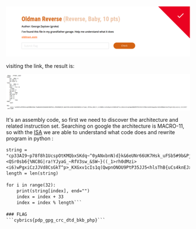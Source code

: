 
![Oldman_Reverse_0](https://github.com/Apollo3000/CTF_Writeup/blob/master/2019/CyBRICS%20CTF%20Quals%202019/img/Oldman_Reverse_0.png)

visiting the link, the result is:

![Oldman_Reverse_1](https://github.com/Apollo3000/CTF_Writeup/blob/master/2019/CyBRICS%20CTF%20Quals%202019/img/Oldman_Reverse_1.png)

It's an assembly code, so first we need to discover the architecture and related instruction set. Searching on google the architecture is MACRO-11, so with the [ISA](www.dmv.net/dec/pdf/macro.pdf) we are able to understand what code does and rewrite program in python :

```index = 0
string = "cp33AI9~p78f8h1UcspOtKMQbxSKdq~^0yANxbnN)d}k&6eUNr66UK7Hsk_uFSb5#9b&PjV5_8phe7C#CLc#<QSr0sb6{%NC8G|ra!YJyaG_~RfV3sw_&SW~}((_1>rh0dMzi><i6)wPgxiCzJJVd8CsGkT^p>_KXGxv1cIs1q(QwpnONOU9PtP35JJ5<hlsThB{uCs4knEJxGgzpI&u)1d{4<098KpXrLko{Tn{gY<|EjH_ez{z)j)_3t(|13Y}"
length = len(string)

for i in range(32):
    print(string[index], end="")
    index = index + 33
    index = index % length```

### FLAG
```cybrics{pdp_gpg_crc_dtd_bkb_php}```

